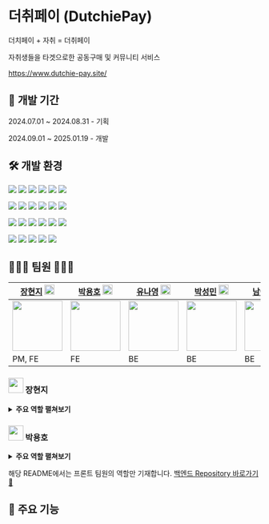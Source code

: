 # 더취페이 (DutchiePay)
더치페이 + 자취 = 더취페이 

자취생들을 타겟으로한 공동구매 및 커뮤니티 서비스

https://www.dutchie-pay.site/

## 📅 개발 기간
2024.07.01 ~ 2024.08.31 - 기획

2024.09.01 ~ 2025.01.19 - 개발

## 🛠️ 개발 환경
![](https://img.shields.io/badge/Next.js-000000?style=for-the-badge&logo=nextdotjs&logoColor=white)
![](https://img.shields.io/badge/JavaScript-F7DF1E?style=for-the-badge&logo=javascript&logoColor=white)
![](https://img.shields.io/badge/TailwindCSS-06B6D4?style=for-the-badge&logo=tailwindcss&logoColor=white)
![](https://img.shields.io/badge/Redux-764ABC?style=for-the-badge&logo=redux&logoColor=white)
![](https://img.shields.io/badge/Vercel-000000?style=for-the-badge&logo=vercel&logoColor=white)
![](https://img.shields.io/badge/Figma-F24E1E?style=for-the-badge&logo=figma&logoColor=white)

![](https://img.shields.io/badge/AmazonS3-569A31?style=for-the-badge&logo=amazons3&logoColor=white)
![](https://img.shields.io/badge/AmazonRoute53-8C4FFF?style=for-the-badge&logo=amazonroute53&logoColor=white)
![](https://img.shields.io/badge/GitHub-181717?style=for-the-badge&logo=github&logoColor=white)
![](https://img.shields.io/badge/Git-F05032?style=for-the-badge&logo=git&logoColor=white)
![](https://img.shields.io/badge/VSCODE-1F8ACB?style=for-the-badge&logo=visualcode&logoColor=white)
![](https://img.shields.io/badge/ESlint-4B32C3?style=for-the-badge&logo=eslint&logoColor=white)

![](https://img.shields.io/badge/Axios-5A29E4?style=for-the-badge&logo=axios&logoColor=white)
![](https://img.shields.io/badge/Storybook-FF4785?style=for-the-badge&logo=storybook&logoColor=white)
![](https://img.shields.io/badge/Jest-C21325?style=for-the-badge&logo=jest&logoColor=white)
![](https://img.shields.io/badge/ReactHookForm-EC5990?style=for-the-badge&logo=reacthookform&logoColor=white)
![](https://img.shields.io/badge/WebSocket-000000?style=for-the-badge&logo=websocket&logoColor=white)
![](https://img.shields.io/badge/STOMP-000000?style=for-the-badge&logo=websocket&logoColor=white)

![](https://img.shields.io/badge/SockJS-000000?style=for-the-badge&logo=websocket&logoColor=white)
![](https://img.shields.io/badge/SSE-000000?style=for-the-badge&logo=websocket&logoColor=white)
![](https://img.shields.io/badge/Notion-000000?style=for-the-badge&logo=notion&logoColor=white)
![](https://img.shields.io/badge/Slack-4A154B?style=for-the-badge&logo=slack&logoColor=white)
![](https://img.shields.io/badge/Discord-5865F2?style=for-the-badge&logo=discord&logoColor=white)

## 🧑🏻‍💼 팀원 👩🏻‍💼
| [장현지](https://github.com/hyunjihub) [<img src="https://velog.velcdn.com/images/hyeongjun/post/5fff0129-f29b-4dfa-b28b-f3af0e11ed4f/image.png" width="20" height="20">](https://velog.io/@syub98774/posts) | [박용호](https://github.com/ParkYongHo1) [<img src="https://velog.velcdn.com/images/hyeongjun/post/5fff0129-f29b-4dfa-b28b-f3af0e11ed4f/image.png" width="20" height="20">](https://velog.io/@qkaxhf1025/posts) | [유나영](https://github.com/ParkYongHo1) [<img src="https://mblogthumb-phinf.pstatic.net/MjAyMTA1MDNfMTIx/MDAxNjIwMDE2ODUzODY2.GpIC8w2H_pIqAahd_Km5NEsk-3gAr88XK9BNr1Egc9Yg.PJsJNcO2jbk2fpTnEb4kZRA857QRyU4CwYNZk8lYsbwg.PNG.xavisnet/%ED%8B%B0%EC%8A%A4%ED%86%A0%EB%A6%AC.png?type=w800" width="20" height="20">](https://ynyezyo.tistory.com/) | [박성민](https://github.com/dnjsals45) [<img src="https://mblogthumb-phinf.pstatic.net/MjAyMTA1MDNfMTIx/MDAxNjIwMDE2ODUzODY2.GpIC8w2H_pIqAahd_Km5NEsk-3gAr88XK9BNr1Egc9Yg.PJsJNcO2jbk2fpTnEb4kZRA857QRyU4CwYNZk8lYsbwg.PNG.xavisnet/%ED%8B%B0%EC%8A%A4%ED%86%A0%EB%A6%AC.png?type=w800" width="20" height="20">](https://seongminlife.tistory.com/)  | [남예빈](https://github.com/kimpangya) [<img src="https://mblogthumb-phinf.pstatic.net/MjAyMTA1MDNfMTIx/MDAxNjIwMDE2ODUzODY2.GpIC8w2H_pIqAahd_Km5NEsk-3gAr88XK9BNr1Egc9Yg.PJsJNcO2jbk2fpTnEb4kZRA857QRyU4CwYNZk8lYsbwg.PNG.xavisnet/%ED%8B%B0%EC%8A%A4%ED%86%A0%EB%A6%AC.png?type=w800" width="20" height="20">](https://gompangeejungle.tistory.com/) |
|--------|--------|--------|--------|--------|
| <img src="https://github.com/user-attachments/assets/91b1accb-350a-48c3-826b-8199a8d96c80" width="100" height="100"> | <img src="https://github.com/user-attachments/assets/3de6cd68-2e41-4675-acde-fde1c869b19b" width="100" height="100"> | <img src="https://github.com/user-attachments/assets/0f8d3cf7-3782-4716-80e6-89db575167cf" width="100" height="100"> | <img src="https://github.com/user-attachments/assets/e69783e1-be3a-48bd-b4ef-b0b35593f38d" width="100" height="100"> | <img src="https://github.com/user-attachments/assets/a6ccbd29-2f3c-42b9-a6fd-cac4290a4df2" width="100" height="100"> |
| PM, FE | FE     | BE    | BE    | BE   |

### <img src="https://img.icons8.com/?size=100&id=B2qhkgLiRnDf&format=png&color=000000" width="30" height="30"> 장현지
<details>
  <summary><strong>주요 역할 펼쳐보기</strong></summary>
- 랜딩 페이지<br>
- 소셜 로그인 (카카오, 네이버)<br>
- 자동 로그인<br>
- 탭 간 sessionStorage 공유 (Broadcast Channel)<br>
- 접근 제한 (Protected Route)<br>
- 배송지 주소 관리<br>
- 데이터 암호화/복호화<br>
- 우편번호 찾기<br>
- 이미지 S3 업로드 (File, base64)<br>
- 상품 리스트 및 필터링, 상세페이지<br>
- 카카오페이, 신용카드 결제<br>
- 상품 별점<br>
- 주문(결제) 내역<br>
- 상품 좋아요(찜)<br>
- 검색 및 검색어 자동완성<br>
- 게시글 작성, 수정 및 삭제<br>
- 지역 게시글 위치 정보<br>
- 리팩토링 및 성능 개선<br>
- storybook
</details>

### <img src="https://img.icons8.com/?size=100&id=BhOHhC3nqC2z&format=png&color=000000" width="30" height="30"> 박용호
<details>
  <summary><strong>주요 역할 펼쳐보기</strong></summary>
- 회원가입, 회원 탈퇴<br>
- 이메일 로그인, 로그아웃<br>
- 아이디, 비밀번호 찾기 및 재설정<br>
- 휴대폰 인증<br>
- access token 재발행<br>
- redux 설정<br>
- 위치 정보 불러오기<br>
- 프로필 정보 변경<br>
- 무한스크롤 hook 구현<br>
- 페이지 네이션 구현<br>
- 상품 후기 및 문의<br>
- 주문 취소, 환불<br>
- 게시판 리스트 및 필터링<br>
- 댓글 및 답글<br>
- 알림<br>
- 채팅<br>
- Jest<br>
</details>

해당 README에서는 프론트 팀원의 역할만 기재합니다.
[백엔드 Repository 바로가기 🚀](https://github.com/DutchiePay/DutchiePay-Back)

## 💫 주요 기능

